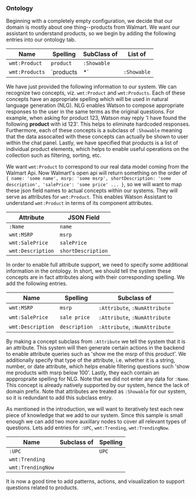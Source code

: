 ### Ontology

Beginning with a completely empty configuration, we decide that our domain is mostly about one thing--products from Walmart. We want our assistant to understand products, so we begin by adding the following entries into our ontology tab.

| Name              | Spelling          | SubClass of         | List of       |
| -------------     | ----------------- | ------------------- | ------------- |
| `wmt:Product`     | `product`         | `:Showable`         |               |
| `wmt:Products`    | `products|*`      | `:Showable`         | `wmt:Product` |

We have just provided the following information to our system. We can recognize two concepts, viz. `wmt:Product` and `wmt:Products`. Each of these concepts have an appropriate spelling which will be used in natural language generation (NLG). NLG enables Watson to compose appropriate responses to the user in the same terms as the original questions. For example, when asking for product 123, Watson may reply 'I have found the following **product** with id 123'. This helps to eliminate hardcoded responses. Furthermore, each of these concepts is a subclass of `:Showable` meaning that the data assocaited with these concepts can actually be shown to user within the chat panel. Lastly, we have specified that products is a list of individual product elements, which helps to enable useful operations on the collection such as filtering, sorting, etc.


 We want `wmt:Product` to correspond to our real data model coming from the Walmart Api. Now Walmart's open api will return something on the order of `{ name: 'some name', msrp: 'some msrp', shortDescription: 'some description', 'salePrice': 'some price' ... }`, so we will want to map these json field names to actual concepts within our systems. They will serve as attributes for `wmt:Product`. This enables Watson Assistant to understand `wmt:Product` in terms of its component attributes.

| Attribute         | JSON Field        |
| ----------------- | ----------------- |
| `:Name`           | `name`            |
| `wmt:MSRP`        | `msrp`            |
| `wmt:SalePrice`   | `salePrice`       |
| `wmt:Description` | `shortDescription`|

In order to enable full attribute support, we need to specify some additional information in the ontology. In short, we should tell the system these concepts are in fact attributes along with their corresponding spelling. We add the following entries.

| Name              | Spelling      | Subclass of                      | 
| ----------------- | ------------- | -------------------------------- |
| `wmt:MSRP`        | `msrp`        | `:Attribute`, `:NumAttribute`    |
| `wmt:SalePrice`   | `sale price`  | `:Attribute`, `:NumAttribute`    | 
| `wmt:Description` | `description` | `:Attribute`, `:NumAttribute`    | 

By making a concept subclass from `:Attribute` we tell the system that it is an attribute. This system will then generate certain actions in the backend to enable attribute queries such as 'show me the msrp of this product'. We additionally specify that type of the attribute, i.e. whether it is a string, number, or date attribute, which helps enable filtering questions such 'show me products with msrp below 100'. 
Lastly, they each contain an apppropraite spelling for NLG. Note that we did not enter any data for `:Name`. This concept is already natively supported by our system, hence the lack of domain prefix. Note that attributes are treated as `:Showable` for our system, so it is redundant to add this subclass entry.

As mentioned in the introduction, we will want to iteratively test each new piece of knowledge that we add to our system. Since this sample is small enough we can add two more auxillary nodes to cover all relevant types of questions. Lets add entries for `:UPC`, `wmt:Trending`, `wmt:TrendingNow`.

| Name              | Subclass of                      | Spelling      |
| ----------------- | -------------------------------- | ------------- |
| `:UPC`            |                                  | `UPC`         |
| `wmt:Trending`    |                                  |               |
| `wmt:TrendingNow` |                                  |               |

It is now a good time to add patterns, actions, and visualization to support questions related to products.